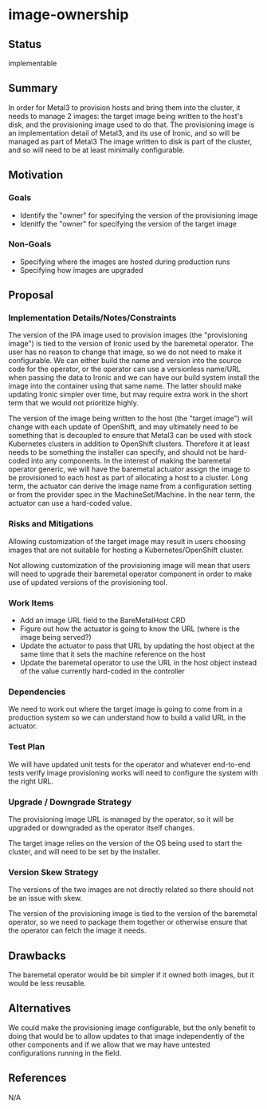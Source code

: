 <!--
 This work is licensed under a Creative Commons Attribution 3.0
 Unported License.

 http://creativecommons.org/licenses/by/3.0/legalcode
-->

# image-ownership

## Status

implementable

## Summary

In order for Metal3 to provision hosts and bring them into the
cluster, it needs to manage 2 images: the target image being written
to the host's disk, and the provisioning image used to do that. The
provisioning image is an implementation detail of Metal3, and its
use of Ironic, and so will be managed as part of Metal3 The image
written to disk is part of the cluster, and so will need to be at
least minimally configurable.

## Motivation

### Goals

- Identify the "owner" for specifying the version of the provisioning
  image
- Idenitfy the "owner" for specifying the version of the target image

### Non-Goals

- Specifying where the images are hosted during production runs
- Specifying how images are upgraded

## Proposal

### Implementation Details/Notes/Constraints

The version of the IPA image used to provision images (the
"provisioning image") is tied to the version of Ironic used by the
baremetal operator. The user has no reason to change that image, so we
do not need to make it configurable. We can either build the name and
version into the source code for the operator, or the operator can use
a versionless name/URL when passing the data to Ironic and we can have
our build system install the image into the container using that same
name. The latter should make updating Ironic simpler over time, but
may require extra work in the short term that we would not prioritize
highly.

The version of the image being written to the host (the "target
image") will change with each update of OpenShift, and may ultimately
need to be something that is decoupled to ensure that Metal3 can be
used with stock Kubernetes clusters in addition to OpenShift
clusters. Therefore it at least needs to be something the installer
can specify, and should not be hard-coded into any components. In the
interest of making the baremetal operator generic, we will have the
baremetal actuator assign the image to be provisioned to each host as
part of allocating a host to a cluster. Long term, the actuator can
derive the image name from a configuration setting or from the
provider spec in the MachineSet/Machine. In the near term, the
actuator can use a hard-coded value.

### Risks and Mitigations

Allowing customization of the target image may result in users
choosing images that are not suitable for hosting a
Kubernetes/OpenShift cluster.

Not allowing customization of the provisioning image will mean that
users will need to upgrade their baremetal operator component in order
to make use of updated versions of the provisioning tool.

### Work Items

- Add an image URL field to the BareMetalHost CRD
- Figure out how the actuator is going to know the URL (where is the
  image being served?)
- Update the actuator to pass that URL by updating the host object at
  the same time that it sets the machine reference on the host
- Update the baremetal operator to use the URL in the host object
  instead of the value currently hard-coded in the controller

### Dependencies

We need to work out where the target image is going to come from in a
production system so we can understand how to build a valid URL in the
actuator.

### Test Plan

We will have updated unit tests for the operator and whatever
end-to-end tests verify image provisioning works will need to
configure the system with the right URL.

### Upgrade / Downgrade Strategy

The provisioning image URL is managed by the operator, so it will be
upgraded or downgraded as the operator itself changes.

The target image relies on the version of the OS being used to start
the cluster, and will need to be set by the installer.

### Version Skew Strategy

The versions of the two images are not directly related so there
should not be an issue with skew.

The version of the provisioning image is tied to the version of the
baremetal operator, so we need to package them together or otherwise
ensure that the operator can fetch the image it needs.

## Drawbacks

The baremetal operator would be bit simpler if it owned both images,
but it would be less reusable.

## Alternatives

We could make the provisioning image configurable, but the only
benefit to doing that would be to allow updates to that image
independently of the other components and if we allow that we may have
untested configurations running in the field.

## References

N/A
